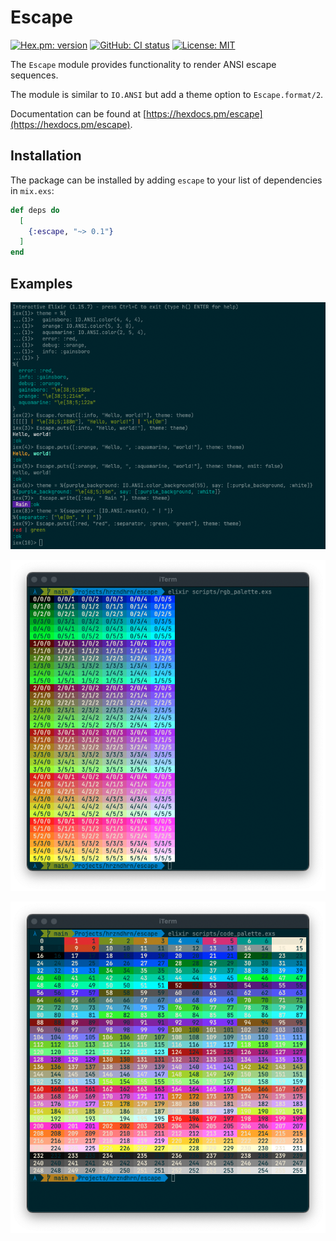 # Escape

[![Hex.pm: version](https://img.shields.io/hexpm/v/escape.svg?style=flat-square)](https://hex.pm/packages/escape)
[![GitHub: CI status](https://img.shields.io/github/actions/workflow/status/hrzndhrn/escape/ci.yml?branch=main&style=flat-square)](https://github.com/hrzndhrn/escape/actions)
[![License: MIT](https://img.shields.io/badge/License-MIT-yellow.svg?style=flat-square)](https://github.com/hrzndhrn//blob/main/LICENSE.md)

The `Escape` module provides functionality to render ANSI escape sequences.

The module is similar to `IO.ANSI` but add a theme option to `Escape.format/2`.

Documentation can be found at [https://hexdocs.pm/escape](https://hexdocs.pm/escape).

## Installation

The package can be installed by adding `escape` to your list of
dependencies in `mix.exs`:

```elixir
def deps do
  [
    {:escape, "~> 0.1"}
  ]
end
```

## Examples

![Examples](examples.png)

![RGB Palette](rgb_palette.png)

![Code Palette](code_palette.png)
